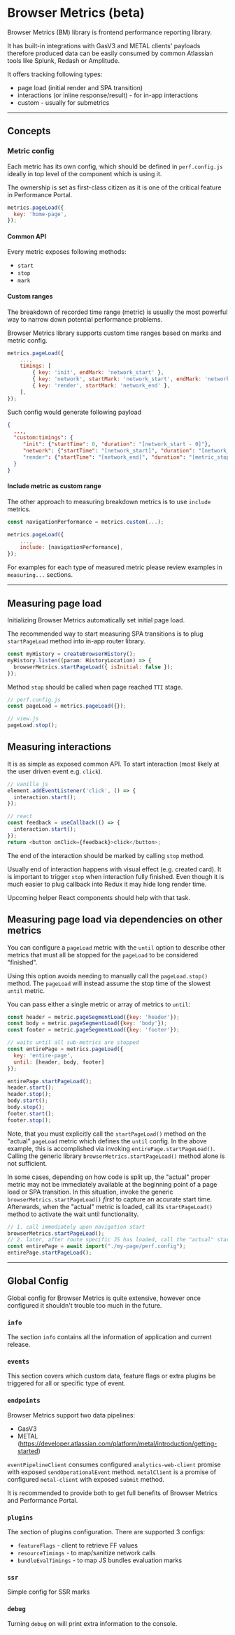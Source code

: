 # Browser Metrics (beta)

Browser Metrics (BM) library is frontend performance reporting library.

It has built-in integrations with GasV3 and METAL clients' payloads therefore produced data can be easily consumed by common Atlassian tools like Splunk, Redash or Amplitude.

It offers tracking following types:

- page load (initial render and SPA transition)
- interactions (or inline response/result) - for in-app interactions
- custom - usually for submetrics

---

## Concepts

### Metric config

Each metric has its own config, which should be defined in `perf.config.js` ideally in top level of the component which is using it.

The ownership is set as first-class citizen as it is one of the critical feature in Performance Portal.

```javascript
metrics.pageLoad({
  key: 'home-page',
});
```

#### Common API

Every metric exposes following methods:

- `start`
- `stop`
- `mark`

#### Custom ranges

The breakdown of recorded time range (metric) is usually the most powerful way to narrow down potential performance problems.

Browser Metrics library supports custom time ranges based on marks and metric config.

```javascript
metrics.pageLoad({
    ...,
    timings: [
        { key: 'init', endMark: 'network_start' },
        { key: 'network', startMark: 'network_start', endMark: 'network_end' },
        { key: 'render', startMark: 'network_end' },
    ],
});
```

Such config would generate following payload

```json
{
  ...,
  "custom:timings": {
     "init": {"startTime": 0, "duration": "[network_start - 0]"},
     "network": {"startTime": "[network_start]", "duration": "[network_end - network_start]"}
     "render": {"startTime": "[network_end]", "duration": "[metric_stop - network_end]"}
  }
}
```

#### Include metric as custom range

The other approach to measuring breakdown metrics is to use `include` metrics.

```javascript
const navigationPerformance = metrics.custom(...);

metrics.pageLoad({
    ...,
    include: [navigationPerformance],
});
```

For examples for each type of measured metric please review examples in `measuring...` sections.

---

## Measuring page load

Initializing Browser Metrics automatically set initial page load.

The recommended way to start measuring SPA transitions is to plug `startPageLoad` method into in-app router library.

```javascript
const myHistory = createBrowserHistory();
myHistory.listen((param: HistoryLocation) => {
  browserMetrics.startPageLoad({ isInitial: false });
});
```

Method `stop` should be called when page reached `TTI` stage.

```javascript
// perf.config.js
const pageLoad = metrics.pageLoad({});

// view.js
pageLoad.stop();
```

## Measuring interactions

It is as simple as exposed common API. To start interaction (most likely at the user driven event e.g. `click`).

```javascript
// vanilla js
element.addEventListener('click', () => {
  interaction.start();
});

// react
const feedback = useCallback(() => {
  interaction.start();
});
return <button onClick={feedback}>click</button>;
```

The end of the interaction should be marked by calling `stop` method.

Usually end of interaction happens with visual effect (e.g. created card). It is important to trigger `stop` when interaction fully finished.
Even though it is much easier to plug callback into Redux it may hide long render time.

Upcoming helper React components should help with that task.

## Measuring page load via dependencies on other metrics

You can configure a `pageLoad` metric with the `until` option to describe other metrics that must all be stopped for the `pageLoad` to be considered "finished".

Using this option avoids needing to manually call the `pageLoad.stop()` method. The `pageLoad` will instead assume the stop time of the slowest `until` metric. 

You can pass either a single metric or array of metrics to `until`:

```javascript
const header = metric.pageSegmentLoad({key: 'header'});
const body = metric.pageSegmentLoad({key: 'body'});
const footer = metric.pageSegmentLoad({key: 'footer'});

// waits until all sub-metrics are stopped
const entirePage = metrics.pageLoad({
  key: 'entire-page',
  until: [header, body, footer]
});

entirePage.startPageLoad();
header.start();
header.stop();
body.start();
body.stop();
footer.start();
footer.stop();
```

Note, that you must explicitly call the `startPageLoad()` method on the "actual" `pageLoad` metric which defines the `until` config. In the above example, this is accomplished via invoking `entirePage.startPageLoad()`. Calling the generic library `browserMetrics.startPageLoad()` method alone is not sufficient.

In some cases, depending on how code is split up, the "actual" proper metric may not be immediately available at the beginning point of a page load or SPA transition. In this situation, invoke the generic `browserMetrics.startPageLoad()` _first_ to capture an accurate start time. Afterwards, when the "actual" metric is loaded, call its `startPageLoad()` method to activate the wait until functionality.

```js
// 1. call immediately upon navigation start
browserMetrics.startPageLoad();
// 2. later, after route specific JS has loaded, call the "actual" startPageLoad() to apply the until tracking
const entirePage = await import("./my-page/perf.config");
entirePage.startPageLoad();
```

---

## Global Config

Global config for Browser Metrics is quite extensive, however once configured it shouldn't trouble too much in the future.

### `info`

The section `info` contains all the information of application and current release.

### `events`

This section covers which custom data, feature flags or extra plugins be triggered for all or specific type of event.

### `endpoints`

Browser Metrics support two data pipelines:

- GasV3
- METAL (https://developer.atlassian.com/platform/metal/introduction/getting-started)

`eventPipelineClient` consumes configured `analytics-web-client` promise with exposed `sendOperationalEvent` method.
`metalClient` is a promise of configured `metal-client` with exposed `submit` method.

It is recommended to provide both to get full benefits of Browser Metrics and Performance Portal.

### `plugins`

The section of plugins configuration. There are supported 3 configs:

- `featureFlags` - client to retrieve FF values
- `resourceTimings` - to map/sanitize network calls
- `bundleEvalTimings` - to map JS bundles evaluation marks

### `ssr`

Simple config for SSR marks

### `debug`

Turning `debug` on will print extra information to the console.
